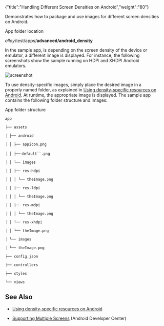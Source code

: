 {"title":"Handling Different Screen Densities on Android","weight":"80"}

Demonstrates how to package and use images for different screen densities on Android.

App folder location

_alloy_/test/apps/**advanced/android\_density**

In the sample app, is depending on the screen density of the device or emulator, a different image is displayed. For instance, the following screenshots show the sample running on HDPI and XHDPI Android emulators.

![screenshot](/Images/appc/download/attachments/41845646/screenshot.png)

To use density-specific images, simply place the desired image in a properly named folder, as explained in [Using density-specific resources on Android](/docs/appc/Titanium_SDK/Titanium_SDK_How-tos/User_Interface_Deep_Dives/Android_UI_Components_and_Conventions/Using_density-specific_resources_on_Android/). At runtime, the appropriate image is displayed. The sample app contains the following folder structure and images:

App folder structure

`app`

`├── assets`

`│ ├── android`

`│ │ ├── appicon.png`

`│ │ ├──` `default``.png`

`│ │ └── images`

`│ │ ├── res-hdpi`

`│ │ │ └── theImage.png`

`│ │ ├── res-ldpi`

`│ │ │ └── theImage.png`

`│ │ ├── res-mdpi`

`│ │ │ └── theImage.png`

`│ │ └── res-xhdpi`

`│ │ └── theImage.png`

`│ └── images`

`│ └── theImage.png`

`├── config.json`

`├── controllers`

`├── styles`

`└── views`

## See Also

* [Using density-specific resources on Android](/docs/appc/Titanium_SDK/Titanium_SDK_How-tos/User_Interface_Deep_Dives/Android_UI_Components_and_Conventions/Using_density-specific_resources_on_Android/)

* [Supporting Multiple Screens](http://developer.android.com/guide/practices/screens_support.html) (Android Developer Center)
